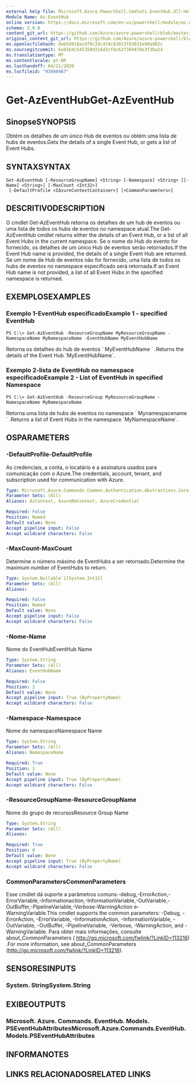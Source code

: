```yaml
---
external help file: Microsoft.Azure.PowerShell.Cmdlets.EventHub.dll-Help.xml
Module Name: Az.EventHub
online version: https://docs.microsoft.com/en-us/powershell/module/az.eventhub/get-azeventhub
schema: 2.0.0
content_git_url: https://github.com/Azure/azure-powershell/blob/master/src/EventHub/EventHub/help/Get-AzEventHub.md
original_content_git_url: https://github.com/Azure/azure-powershell/blob/master/src/EventHub/EventHub/help/Get-AzEventHub.md
ms.openlocfilehash: dab5d918acdf9c2dc474c81013f83032e90a902c
ms.sourcegitcommit: 6a91b4c545350d316d3cf8c62f384478e3f3ba24
ms.translationtype: MT
ms.contentlocale: pt-BR
ms.lasthandoff: 04/21/2020
ms.locfileid: "93940467"
---
```

# <span data-ttu-id="c61f1-101">Get-AzEventHub</span><span class="sxs-lookup"><span data-stu-id="c61f1-101">Get-AzEventHub</span></span>

## <span data-ttu-id="c61f1-102">Sinopse</span><span class="sxs-lookup"><span data-stu-id="c61f1-102">SYNOPSIS</span></span>
<span data-ttu-id="c61f1-103">Obtém os detalhes de um único Hub de eventos ou obtém uma lista de hubs de eventos.</span><span class="sxs-lookup"><span data-stu-id="c61f1-103">Gets the details of a single Event Hub, or gets a list of Event Hubs.</span></span>

## <span data-ttu-id="c61f1-104">SYNTAX</span><span class="sxs-lookup"><span data-stu-id="c61f1-104">SYNTAX</span></span>

```
Get-AzEventHub [-ResourceGroupName] <String> [-Namespace] <String> [[-Name] <String>] [-MaxCount <Int32>]
 [-DefaultProfile <IAzureContextContainer>] [<CommonParameters>]
```

## <span data-ttu-id="c61f1-105">DESCRITIVO</span><span class="sxs-lookup"><span data-stu-id="c61f1-105">DESCRIPTION</span></span>
<span data-ttu-id="c61f1-106">O cmdlet Get-AzEventHub retorna os detalhes de um hub de eventos ou uma lista de todos os hubs de eventos no namespace atual.</span><span class="sxs-lookup"><span data-stu-id="c61f1-106">The Get-AzEventHub cmdlet returns either the details of an Event Hub, or a list of all Event Hubs in the current namespace.</span></span>
<span data-ttu-id="c61f1-107">Se o nome do Hub do evento for fornecido, os detalhes de um único Hub de eventos serão retornados.</span><span class="sxs-lookup"><span data-stu-id="c61f1-107">If the Event Hub name is provided, the details of a single Event Hub are returned.</span></span>
<span data-ttu-id="c61f1-108">Se um nome de Hub de eventos não for fornecido, uma lista de todos os hubs de eventos no namespace especificado será retornada.</span><span class="sxs-lookup"><span data-stu-id="c61f1-108">If an Event Hub name is not provided, a list of all Event Hubs in the specified namespace is returned.</span></span>

## <span data-ttu-id="c61f1-109">EXEMPLOS</span><span class="sxs-lookup"><span data-stu-id="c61f1-109">EXAMPLES</span></span>

### <span data-ttu-id="c61f1-110">Exemplo 1-EventHub especificado</span><span class="sxs-lookup"><span data-stu-id="c61f1-110">Example 1 - specified EventHub</span></span>
```
PS C:\> Get-AzEventHub -ResourceGroupName MyResourceGroupName -NamespaceName MyNamespaceName -EventHubName MyEventHubName
```

<span data-ttu-id="c61f1-111">Retorna os detalhes do hub de eventos \` MyEventHubName \` .</span><span class="sxs-lookup"><span data-stu-id="c61f1-111">Returns the details of the Event Hub \`MyEventHubName\`.</span></span>

### <span data-ttu-id="c61f1-112">Exemplo 2-lista de EventHub no namespace especificado</span><span class="sxs-lookup"><span data-stu-id="c61f1-112">Example 2 - List of EventHub in specified Namespace</span></span>
```
PS C:\> Get-AzEventHub -ResourceGroup MyResourceGroupName -NamespaceName MyNamespaceName
```

<span data-ttu-id="c61f1-113">Retorna uma lista de hubs de eventos no namespace \` Mynamespacename \` .</span><span class="sxs-lookup"><span data-stu-id="c61f1-113">Returns a list of Event Hubs in the namespace \`MyNamespaceName\`.</span></span>

## <span data-ttu-id="c61f1-114">OS</span><span class="sxs-lookup"><span data-stu-id="c61f1-114">PARAMETERS</span></span>

### <span data-ttu-id="c61f1-115">-DefaultProfile</span><span class="sxs-lookup"><span data-stu-id="c61f1-115">-DefaultProfile</span></span>
<span data-ttu-id="c61f1-116">As credenciais, a conta, o locatário e a assinatura usados para comunicação com o Azure.</span><span class="sxs-lookup"><span data-stu-id="c61f1-116">The credentials, account, tenant, and subscription used for communication with Azure.</span></span>

```yaml
Type: Microsoft.Azure.Commands.Common.Authentication.Abstractions.Core.IAzureContextContainer
Parameter Sets: (All)
Aliases: AzContext, AzureRmContext, AzureCredential

Required: False
Position: Named
Default value: None
Accept pipeline input: False
Accept wildcard characters: False
```

### <span data-ttu-id="c61f1-117">-MaxCount</span><span class="sxs-lookup"><span data-stu-id="c61f1-117">-MaxCount</span></span>
<span data-ttu-id="c61f1-118">Determine o número máximo de EventHubs a ser retornado.</span><span class="sxs-lookup"><span data-stu-id="c61f1-118">Determine the maximum number of EventHubs to return.</span></span>

```yaml
Type: System.Nullable`1[System.Int32]
Parameter Sets: (All)
Aliases:

Required: False
Position: Named
Default value: None
Accept pipeline input: False
Accept wildcard characters: False
```

### <span data-ttu-id="c61f1-119">-Nome</span><span class="sxs-lookup"><span data-stu-id="c61f1-119">-Name</span></span>
<span data-ttu-id="c61f1-120">Nome do EventHub</span><span class="sxs-lookup"><span data-stu-id="c61f1-120">EventHub Name</span></span>

```yaml
Type: System.String
Parameter Sets: (All)
Aliases: EventHubName

Required: False
Position: 2
Default value: None
Accept pipeline input: True (ByPropertyName)
Accept wildcard characters: False
```

### <span data-ttu-id="c61f1-121">-Namespace</span><span class="sxs-lookup"><span data-stu-id="c61f1-121">-Namespace</span></span>
<span data-ttu-id="c61f1-122">Nome do namespace</span><span class="sxs-lookup"><span data-stu-id="c61f1-122">Namespace Name</span></span>

```yaml
Type: System.String
Parameter Sets: (All)
Aliases: NamespaceName

Required: True
Position: 1
Default value: None
Accept pipeline input: True (ByPropertyName)
Accept wildcard characters: False
```

### <span data-ttu-id="c61f1-123">-ResourceGroupName</span><span class="sxs-lookup"><span data-stu-id="c61f1-123">-ResourceGroupName</span></span>
<span data-ttu-id="c61f1-124">Nome do grupo de recursos</span><span class="sxs-lookup"><span data-stu-id="c61f1-124">Resource Group Name</span></span>

```yaml
Type: System.String
Parameter Sets: (All)
Aliases:

Required: True
Position: 0
Default value: None
Accept pipeline input: True (ByPropertyName)
Accept wildcard characters: False
```

### <span data-ttu-id="c61f1-125">CommonParameters</span><span class="sxs-lookup"><span data-stu-id="c61f1-125">CommonParameters</span></span>
<span data-ttu-id="c61f1-126">Esse cmdlet dá suporte a parâmetros comuns:-debug,-ErrorAction,-ErrorVariable,-Informationaction,-InformationVariable,-OutVariable,-OutBuffer,-PipelineVariable,-Verbose-WarningAction e-WarningVariable.</span><span class="sxs-lookup"><span data-stu-id="c61f1-126">This cmdlet supports the common parameters: -Debug, -ErrorAction, -ErrorVariable, -InformationAction, -InformationVariable, -OutVariable, -OutBuffer, -PipelineVariable, -Verbose, -WarningAction, and -WarningVariable.</span></span> <span data-ttu-id="c61f1-127">Para obter mais informações, consulte about_CommonParameters ( http://go.microsoft.com/fwlink/?LinkID=113216) .</span><span class="sxs-lookup"><span data-stu-id="c61f1-127">For more information, see about_CommonParameters (http://go.microsoft.com/fwlink/?LinkID=113216).</span></span>

## <span data-ttu-id="c61f1-128">SENSORES</span><span class="sxs-lookup"><span data-stu-id="c61f1-128">INPUTS</span></span>

### <span data-ttu-id="c61f1-129">System. String</span><span class="sxs-lookup"><span data-stu-id="c61f1-129">System.String</span></span>

## <span data-ttu-id="c61f1-130">EXIBE</span><span class="sxs-lookup"><span data-stu-id="c61f1-130">OUTPUTS</span></span>

### <span data-ttu-id="c61f1-131">Microsoft. Azure. Commands. EventHub. Models. PSEventHubAttributes</span><span class="sxs-lookup"><span data-stu-id="c61f1-131">Microsoft.Azure.Commands.EventHub.Models.PSEventHubAttributes</span></span>

## <span data-ttu-id="c61f1-132">INFORMA</span><span class="sxs-lookup"><span data-stu-id="c61f1-132">NOTES</span></span>

## <span data-ttu-id="c61f1-133">LINKS RELACIONADOS</span><span class="sxs-lookup"><span data-stu-id="c61f1-133">RELATED LINKS</span></span>
